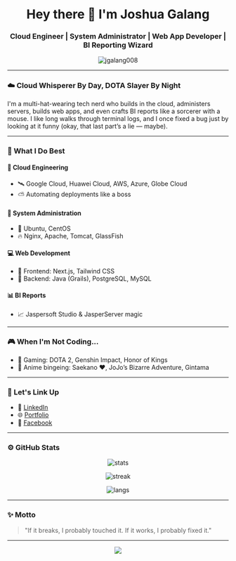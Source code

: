 <h1 align="center">Hey there 👋 I'm Joshua Galang</h1>
<h3 align="center">Cloud Engineer | System Administrator | Web App Developer | BI Reporting Wizard</h3>

<p align="center">
  <img src="https://komarev.com/ghpvc/?username=jgalang008&label=Profile+Views&color=red&style=flat-square" alt="jgalang008" />
</p>

---

### ☁️ Cloud Whisperer By Day, DOTA Slayer By Night

I'm a multi-hat-wearing tech nerd who builds in the cloud, administers servers, builds web apps, and even crafts BI reports like a sorcerer with a mouse. I like long walks through terminal logs, and I once fixed a bug just by looking at it funny (okay, that last part’s a lie — maybe).

---

### 🧠 What I Do Best

#### 🚀 Cloud Engineering
- 🛰️ Google Cloud, Huawei Cloud, AWS, Azure, Globe Cloud
- ⛅ Automating deployments like a boss

#### 🧰 System Administration
- 🐧 Ubuntu, CentOS
- 🔥 Nginx, Apache, Tomcat, GlassFish

#### 💻 Web Development
- 💅 Frontend: Next.js, Tailwind CSS
- 🧠 Backend: Java (Grails), PostgreSQL, MySQL

#### 📊 BI Reports
- 📈 Jaspersoft Studio & JasperServer magic

---

### 🎮 When I'm Not Coding...

- 👾 Gaming: DOTA 2, Genshin Impact, Honor of Kings
- 🍿 Anime bingeing: Saekano ❤️, JoJo’s Bizarre Adventure, Gintama

---

### 🔗 Let's Link Up

- 💼 [LinkedIn](https://www.linkedin.com/in/galangjoshua)
- 🌐 [Portfolio](https://jgalanng.com)
- 💬 [Facebook](https://facebook.com/Hachiko008)

---

### ⚙️ GitHub Stats

<p align="center">
  <img src="https://github-readme-stats.vercel.app/api?username=jgalang0923&show_icons=true&theme=tokyonight&hide_border=true" alt="stats" />
</p>
<p align="center">
  <img src="https://github-readme-streak-stats.herokuapp.com?user=jgalang0923&theme=tokyonight&hide_border=true" alt="streak" />
</p>
<p align="center">
  <img src="https://github-readme-stats.vercel.app/api/top-langs/?username=jgalang0923&layout=compact&theme=tokyonight&hide_border=true" alt="langs" />
</p>

---

### ✨ Motto

> "If it breaks, I probably touched it. If it works, I probably fixed it."

---

<p align="center">
  <img src="https://capsule-render.vercel.app/api?type=wave&color=auto&height=100&section=footer&fontColor=ffffff&text=Thanks+for+scrolling!&animation=twinkling" />
</p>
